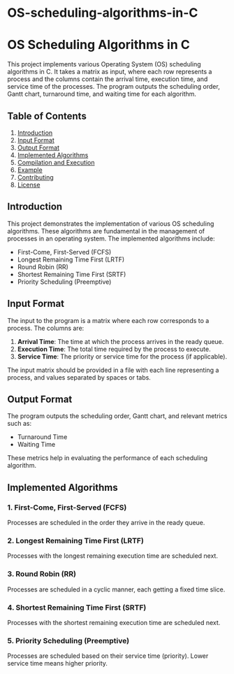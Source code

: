 # OS-scheduling-algorithms-in-C
# OS Scheduling Algorithms in C

This project implements various Operating System (OS) scheduling algorithms in C. It takes a matrix as input, where each row represents a process and the columns contain the arrival time, execution time, and service time of the processes. The program outputs the scheduling order, Gantt chart, turnaround time, and waiting time for each algorithm.

## Table of Contents

1. [Introduction](#introduction)
2. [Input Format](#input-format)
3. [Output Format](#output-format)
4. [Implemented Algorithms](#implemented-algorithms)
5. [Compilation and Execution](#compilation-and-execution)
6. [Example](#example)
7. [Contributing](#contributing)
8. [License](#license)

## Introduction

This project demonstrates the implementation of various OS scheduling algorithms. These algorithms are fundamental in the management of processes in an operating system. The implemented algorithms include:

- First-Come, First-Served (FCFS)
- Longest Remaining Time First (LRTF)
- Round Robin (RR)
- Shortest Remaining Time First (SRTF)
- Priority Scheduling (Preemptive)

## Input Format

The input to the program is a matrix where each row corresponds to a process. The columns are:

1. **Arrival Time**: The time at which the process arrives in the ready queue.
2. **Execution Time**: The total time required by the process to execute.
3. **Service Time**: The priority or service time for the process (if applicable).

The input matrix should be provided in a file with each line representing a process, and values separated by spaces or tabs.

## Output Format

The program outputs the scheduling order, Gantt chart, and relevant metrics such as:

- Turnaround Time
- Waiting Time

These metrics help in evaluating the performance of each scheduling algorithm.

## Implemented Algorithms

### 1. First-Come, First-Served (FCFS)

Processes are scheduled in the order they arrive in the ready queue.

### 2. Longest Remaining Time First (LRTF)

Processes with the longest remaining execution time are scheduled next.

### 3. Round Robin (RR)

Processes are scheduled in a cyclic manner, each getting a fixed time slice.

### 4. Shortest Remaining Time First (SRTF)

Processes with the shortest remaining execution time are scheduled next.

### 5. Priority Scheduling (Preemptive)

Processes are scheduled based on their service time (priority). Lower service time means higher priority.
